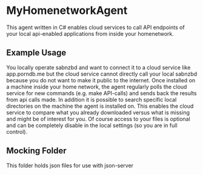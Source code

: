 # MyHomenetworkAgent
This agent written in C# enables cloud services to call API endpoints of your local api-enabled applications from inside your homenetwork.

## Example Usage

You locally operate sabnzbd and want to connect it to a cloud service like app.porndb.me but the cloud service cannot directly call your local sabnzbd because you do not want to make it public to the internet. Once installed on a machine inside your home network, the agent regularly polls the cloud service for new commands (e.g. make API-calls) and sends back the results from api calls made. In addition it is possible to search specific local directories on the machine the agent is installed on. This enables the cloud service to compare what you already downloaded versus what is missing and might be of interest for you. Of course access to your files is optional and can be completely disable in the local settings (so you are in full control).

## Mocking Folder

This folder holds json files for use with json-server

